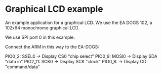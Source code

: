Graphical LCD example
=====================

An example application for a graphical LCD.
We use the EA DOGS 102, a 102x64 monochrome graphical LCD.

We use SPI port 0 in this example.

Connect the ARM in this way to the EA-DOGS:

PIO0_2:  SSEL0 -> Display CS0 "chip select"
PIO0_9:  MOSI0 -> Display SDA "data in"
PIO2_11: SCK0  -> Display SCK "clock"
PIO0_8:        -> Display CD  "command/data"

